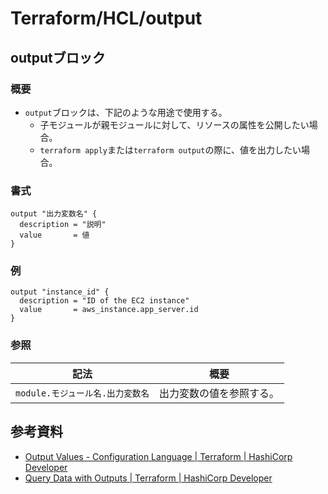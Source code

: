 # Terraform/HCL/output

## outputブロック

### 概要

- `output`ブロックは、下記のような用途で使用する。
  - 子モジュールが親モジュールに対して、リソースの属性を公開したい場合。
  - `terraform apply`または`terraform output`の際に、値を出力したい場合。

### 書式

```text
output "出力変数名" {
  description = "説明"
  value       = 値
}
```

### 例

```text
output "instance_id" {
  description = "ID of the EC2 instance"
  value       = aws_instance.app_server.id
}
```

### 参照

| 記法                             | 概要                     |
| -------------------------------- | ------------------------ |
| `module.モジュール名.出力変数名` | 出力変数の値を参照する。 |

## 参考資料

- [Output Values - Configuration Language | Terraform | HashiCorp Developer](https://developer.hashicorp.com/terraform/language/values/outputs)
- [Query Data with Outputs | Terraform | HashiCorp Developer](https://developer.hashicorp.com/terraform/tutorials/aws-get-started/aws-outputs)
